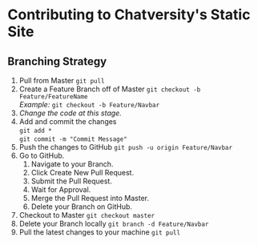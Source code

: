 # Contributing to Chatversity's Static Site

## Branching Strategy

1. Pull from Master ```git pull```
2. Create a Feature Branch off of Master ```git checkout -b Feature/FeatureName```  
*Example:* ```git checkout -b Feature/Navbar```
3. *Change the code at this stage.*
4. Add and commit the changes   
```git add *```  
```git commit -m "Commit Message"```
5. Push the changes to GitHub ```git push -u origin Feature/Navbar```
6. Go to GitHub.
    1. Navigate to your Branch.
    2. Click Create New Pull Request.
    3. Submit the Pull Request.
    4. Wait for Approval.
    5. Merge the Pull Request into Master.
    6. Delete your Branch on GitHub.
7. Checkout to Master ```git checkout master```
8. Delete your Branch locally ```git branch -d Feature/Navbar```
9. Pull the latest changes to your machine ```git pull```